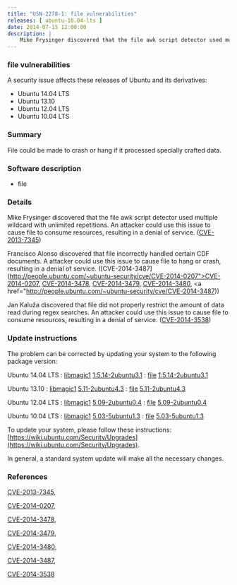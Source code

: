 ```yaml
---
title: "USN-2278-1: file vulnerabilities"
releases: [ ubuntu-10.04-lts ]
date: 2014-07-15 12:00:00
description: |
    Mike Frysinger discovered that the file awk script detector used multiple wildcard with unlimited repetitions. An attacker could use this issue to cause file to consume resources, resulting in a denial of service. ([CVE-2013-7345](http://people.ubuntu.com/~ubuntu-security/cve/CVE-2013-7345))
--- 
```

 
### file vulnerabilities

A security issue affects these releases of Ubuntu and its derivatives:

* Ubuntu 14.04 LTS
* Ubuntu 13.10
* Ubuntu 12.04 LTS
* Ubuntu 10.04 LTS

### Summary

File could be made to crash or hang if it processed specially crafted data. 

### Software description

* file 

### Details

Mike Frysinger discovered that the file awk script detector used multiple wildcard with unlimited repetitions. An attacker could use this issue to cause file to consume resources, resulting in a denial of service. ([CVE-2013-7345](http://people.ubuntu.com/~ubuntu-security/cve/CVE-2013-7345))

Francisco Alonso discovered that file incorrectly handled certain CDF documents. A attacker could use this issue to cause file to hang or crash, resulting in a denial of service. ([CVE-2014-3487](http://people.ubuntu.com/~ubuntu-security/cve/CVE-2014-0207">CVE-2014-0207</a>, <a href="http://people.ubuntu.com/~ubuntu-security/cve/CVE-2014-3478">CVE-2014-3478</a>, <a href="http://people.ubuntu.com/~ubuntu-security/cve/CVE-2014-3479">CVE-2014-3479</a>, <a href="http://people.ubuntu.com/~ubuntu-security/cve/CVE-2014-3480">CVE-2014-3480</a>, <a href="http://people.ubuntu.com/~ubuntu-security/cve/CVE-2014-3487))

Jan Kaluža discovered that file did not properly restrict the amount of data read during regex searches. An attacker could use this issue to cause file to consume resources, resulting in a denial of service. ([CVE-2014-3538](http://people.ubuntu.com/~ubuntu-security/cve/CVE-2014-3538)) 

### Update instructions

The problem can be corrected by updating your system to the following package version:

Ubuntu 14.04 LTS
 : [libmagic1](https://launchpad.net/ubuntu/+source/file) <span> [1:5.14-2ubuntu3.1](https://launchpad.net/ubuntu/+source/file/1:5.14-2ubuntu3.1) </span> 
 : [file](https://launchpad.net/ubuntu/+source/file) <span> [1:5.14-2ubuntu3.1](https://launchpad.net/ubuntu/+source/file/1:5.14-2ubuntu3.1) </span> 

Ubuntu 13.10
 : [libmagic1](https://launchpad.net/ubuntu/+source/file) <span> [5.11-2ubuntu4.3](https://launchpad.net/ubuntu/+source/file/5.11-2ubuntu4.3) </span> 
 : [file](https://launchpad.net/ubuntu/+source/file) <span> [5.11-2ubuntu4.3](https://launchpad.net/ubuntu/+source/file/5.11-2ubuntu4.3) </span> 

Ubuntu 12.04 LTS
 : [libmagic1](https://launchpad.net/ubuntu/+source/file) <span> [5.09-2ubuntu0.4](https://launchpad.net/ubuntu/+source/file/5.09-2ubuntu0.4) </span> 
 : [file](https://launchpad.net/ubuntu/+source/file) <span> [5.09-2ubuntu0.4](https://launchpad.net/ubuntu/+source/file/5.09-2ubuntu0.4) </span> 

Ubuntu 10.04 LTS
 : [libmagic1](https://launchpad.net/ubuntu/+source/file) <span> [5.03-5ubuntu1.3](https://launchpad.net/ubuntu/+source/file/5.03-5ubuntu1.3) </span> 
 : [file](https://launchpad.net/ubuntu/+source/file) <span> [5.03-5ubuntu1.3](https://launchpad.net/ubuntu/+source/file/5.03-5ubuntu1.3) </span> 

To update your system, please follow these instructions: [https://wiki.ubuntu.com/Security/Upgrades](https://wiki.ubuntu.com/Security/Upgrades).

In general, a standard system update will make all the necessary changes. 

### References

 [CVE-2013-7345](http://people.ubuntu.com/~ubuntu-security/cve/CVE-2013-7345), 

 [CVE-2014-0207](http://people.ubuntu.com/~ubuntu-security/cve/CVE-2014-0207), 

 [CVE-2014-3478](http://people.ubuntu.com/~ubuntu-security/cve/CVE-2014-3478), 

 [CVE-2014-3479](http://people.ubuntu.com/~ubuntu-security/cve/CVE-2014-3479), 

 [CVE-2014-3480](http://people.ubuntu.com/~ubuntu-security/cve/CVE-2014-3480), 

 [CVE-2014-3487](http://people.ubuntu.com/~ubuntu-security/cve/CVE-2014-3487), 

 [CVE-2014-3538](http://people.ubuntu.com/~ubuntu-security/cve/CVE-2014-3538)
 
